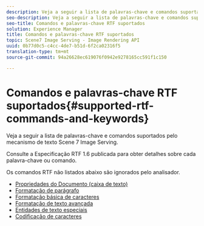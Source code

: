 ```yaml
---
description: Veja a seguir a lista de palavras-chave e comandos suportados pelo mecanismo de texto Scene 7 Image Serving.
seo-description: Veja a seguir a lista de palavras-chave e comandos suportados pelo mecanismo de texto Scene 7 Image Serving.
seo-title: Comandos e palavras-chave RTF suportados
solution: Experience Manager
title: Comandos e palavras-chave RTF suportados
topic: Scene7 Image Serving - Image Rendering API
uuid: 0b77d0c5-c4cc-4de7-b51d-6f2ca02316f5
translation-type: tm+mt
source-git-commit: 94a26628ec619076f0942e9278165cc591f1c150

---
```



# Comandos e palavras-chave RTF suportados{#supported-rtf-commands-and-keywords}

Veja a seguir a lista de palavras-chave e comandos suportados pelo mecanismo de texto Scene 7 Image Serving.

Consulte a Especificação [](http://msdn.microsoft.com/en-us/library/aa140277%28v=office.10%29.aspx) RTF 1.6 publicada para obter detalhes sobre cada palavra-chave ou comando.

Os comandos RTF não listados abaixo são ignorados pelo analisador.

* [Propriedades do Documento (caixa de texto)](r-document-text-box-properties.md)
* [Formatação de parágrafo](r-paragraph-formatting.md)
* [Formatação básica de caracteres](r-basic-character-formatting.md)
* [Formatação de texto avançada](r-advanced-text-formatting.md)
* [Entidades de texto especiais](r-special-text-entities.md)
* [Codificação de caracteres](r-is-http-character-encoding.md)
